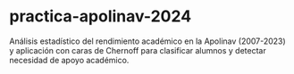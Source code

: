 # practica-apolinav-2024
Análisis estadístico del rendimiento académico en la Apolinav (2007-2023) y aplicación con caras de Chernoff para clasificar alumnos y detectar necesidad de apoyo académico.
